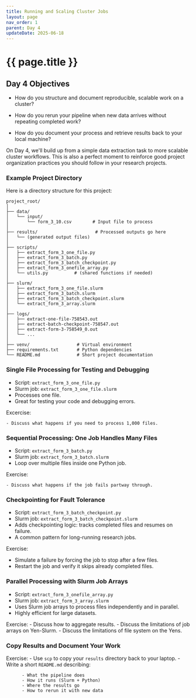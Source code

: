 ```yaml
---
title: Running and Scaling Cluster Jobs
layout: page
nav_order: 1
parent: Day 4
updateDate: 2025-06-18
---
```



# {{ page.title }}

## Day 4 Objectives

- How do you structure and document reproducible, scalable work on a cluster?

- How do you rerun your pipeline when new data arrives without repeating completed work?

- How do you document your process and retrieve results back to your local machine?

On Day 4, we'll build up from a simple data extraction task to more scalable cluster workflows. This is also a perfect moment to reinforce good project organization practices you should follow in your research projects.

### Example Project Directory

Here is a directory structure for this project:

```
project_root/
│
├── data/
│   └── input/
│       └── form_3_10.csv        # Input file to process
│
├── results/                      # Processed outputs go here
│   └── (generated output files)
│
├── scripts/
│   ├── extract_form_3_one_file.py
│   ├── extract_form_3_batch.py
│   ├── extract_form_3_batch_checkpoint.py
│   ├── extract_form_3_onefile_array.py
│   └── utils.py          # (shared functions if needed)
│
├── slurm/
│   ├── extract_form_3_one_file.slurm
│   ├── extract_form_3_batch.slurm
│   ├── extract_form_3_batch_checkpoint.slurm
│   └── extract_form_3_array.slurm
│
├── logs/
│   ├── extract-one-file-758543.out
│   ├── extract-batch-checkpoint-758547.out
│   ├── extract-form-3-758549_0.out
│   └── ...
│
├── venv/                  # Virtual environment
├── requirements.txt       # Python dependencies
└── README.md              # Short project documentation
```


### Single File Processing for Testing and Debugging

- Script: `extract_form_3_one_file.py`
- Slurm job: `extract_form_3_one_file.slurm`
- Processes one file.
- Great for testing your code and debugging errors.

Excercise: 

    - Discuss what happens if you need to process 1,000 files.

### Sequential Processing: One Job Handles Many Files

- Script: `extract_form_3_batch.py`
- Slurm job: `extract_form_3_batch.slurm`
- Loop over multiple files inside one Python job.

Exercise: 

    - Discuss what happens if the job fails partway through.

### Checkpointing for Fault Tolerance

- Script: `extract_form_3_batch_checkpoint.py`
- Slurm job: `extract_form_3_batch_checkpoint.slurm`
- Adds checkpointing logic: tracks completed files and resumes on failure.
- A common pattern for long-running research jobs.

Exercise:

- Simulate a failure by forcing the job to stop after a few files.
- Restart the job and verify it skips already completed files.


### Parallel Processing with Slurm Job Arrays
- Script: `extract_form_3_onefile_array.py`
- Slurm job: `extract_form_3_array.slurm`
- Uses Slurm job arrays to process files independently and in parallel.
- Highly efficient for large datasets.

Exercise:
    - Discuss how to aggregate results.
    - Discuss the limitations of job arrays on Yen-Slurm.
    - Discuss the limitations of file system on the Yens.

### Copy Results and Document Your Work
Exercise:
    - Use `scp` to copy your `results` directory back to your laptop.
    - Write a short `README.md` describing:

          - What the pipeline does
          - How it runs (Slurm + Python)
          - Where the results go
          - How to rerun it with new data
